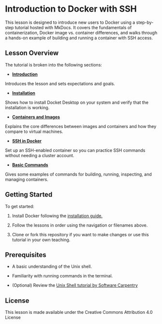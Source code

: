 # Introduction to Docker with SSH
This lesson is designed to introduce new users to Docker using a step-by-step tutorial hosted with MkDocs. It covers the fundamentals of containerization, Docker image vs. container differences, and walks through a hands-on example of building and running a container with SSH access.

## Lesson Overview
The tutorial is broken into the following sections:

* **[Introduction](index.md)**

Introduces the lesson and sets expectations and goals.

* **[Installation](01_installation.md)**

Shows how to install Docket Desktop on your system and verify that the installation is working.

* **[Containers and Images](02_containers.md)**

Explains the core differences between images and containers and how they compare to virtual machines.

* **[SSH in Docker](03_docker-ssh.md)**

Set up an SSH-enabled container so you can practice SSH commands without needing a cluster account.

* **[Basic Commands](04_basic-commands.md)**

Gives some examples of commands for building, running, inspecting, and managing containers.

## Getting Started

To get started:

1. Install Docker following the [installation guide.](01_installation.md)

2. Follow the lessons in order using the navigation or filenames above.

3. Clone or fork this repository if you want to make changes or use this tutorial in your own teaching.

## Prerequisites

* A basic understanding of the Unix shell.

* Familiarity with running commands in the terminal.

* (Optional) Review the [Unix Shell tutorial by Software Carpentry](https://swcarpentry.github.io/shell-novice/)

## License

This lesson is made available under the Creative Commons Attribution 4.0 License